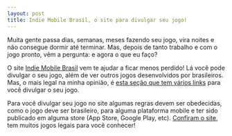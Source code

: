 ```yaml
---
layout: post
title: Indie Mobile Brasil, o site para divulgar seu jogo!
---
```


Muita gente passa dias, semanas, meses fazendo seu jogo, vira noites e não consegue dormir até terminar. Mas, depois de tanto trabalho e com o jogo pronto, vêm a pergunta: e agora o que eu faço?

O site [Indie Mobile Brasil](http://indiemobilebrasil.com/ "IMB") vem te ajudar a ficar menos perdido! Lá você pode divulgar o seu jogo, além de ver outros jogos desenvolvidos por brasileiros. Mas, o mais legal na minha opinião, é [esta seção que tem vários links](http://indiemobilebrasil.com/links-uteis/ "Links") para você divulgar o seu jogo.

Para você divulgar seu jogo no site algumas regras devem ser obedecidas, como o jogo deve ser brasileiro, para alguma plataforma mobile e ter sido publicado em alguma store (App Store, Google Play, etc). [Confiram o site](http://indiemobilebrasil.com "IMB"), tem muitos jogos legais para você conhecer!
